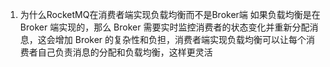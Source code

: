 1. 为什么RocketMQ在消费者端实现负载均衡而不是Broker端
	如果负载均衡是在 Broker 端实现的，那么 Broker 需要实时监控消费者的状态变化并重新分配消息，这会增加 Broker 的复杂性和负担，消费者端实现负载均衡可以让每个消费者自己负责消息的分配和负载均衡，这样更灵活